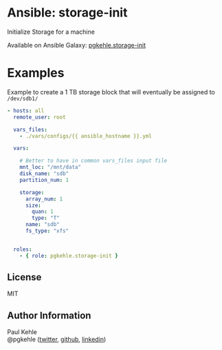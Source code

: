 # Ansible: storage-init

Initialize Storage for a machine

Available on Ansible Galaxy: [pgkehle.storage-init](https://galaxy.ansible.com/pgkehle/storage-init)

# Examples

Example to create a 1 TB storage block that will eventually be assigned to `/dev/sdb1/`   

```yaml
- hosts: all
  remote_user: root

  vars_files:
    - ./vars/configs/{{ ansible_hostname }}.yml

  vars:

    # Better to have in common vars_files input file  
    mnt_loc: "/mnt/data"                                   
    disk_name: "sdb"
    partition_num: 1

    storage:
      array_num: 1
      size:
        quan: 1
        type: "T"
      name: "sdb"
      fs_type: "xfs"


  roles:
    - { role: pgkehle.storage-init }
```

## License

MIT

## Author Information

Paul Kehle  
@pgkehle ([twitter](https://twitter.com/pgkehle), [github](https://github.com/pgkehle), [linkedin](https://www.linkedin.com/in/pgkehle))
